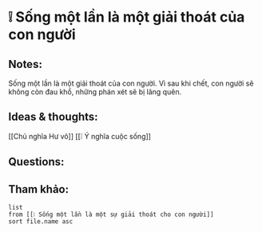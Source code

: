 # ❕ Sống một lần là một giải thoát của con người

## Notes:
Sống một lần là một giải thoát của con người. Vì sau khi chết, con người sẽ không còn đau khổ, những phán xét sẽ bị lãng quên.

## Ideas & thoughts:
[[Chủ nghĩa Hư vô]]
[[❕ Ý nghĩa cuộc sống]]
## Questions:


## Tham khảo:
```dataview
list
from [[❕ Sống một lần là một sự giải thoát cho con người]]
sort file.name asc
```